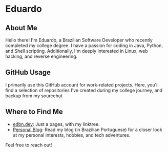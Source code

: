 # Eduardo

## About Me

Hello there! I'm Eduardo, a Brazilian Software Developer who recently completed my college degree. I have a passion for coding in Java, Python, and Shell scripting. Additionally, I'm deeply interested in Linux, web hacking, and reverse engineering.

## GitHub Usage

I primarily use this GitHub account for work-related projects. Here, you'll find a selection of repositories I've created during my college journey, and backup from my sourcehut

## Where to Find Me

- [edbn.dev](https://edbn.dev): Just a pages, with my linktree.
- [Personal Blog](https://eduardoroboto.net/): Read my blog (in Brazilian Portuguese) for a closer look at my personal interests, hobbies, and tech adventures.

Feel free to reach out!
